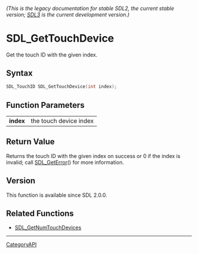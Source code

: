 ###### (This is the legacy documentation for stable SDL2, the current stable version; [SDL3](https://wiki.libsdl.org/SDL3/) is the current development version.)
# SDL_GetTouchDevice

Get the touch ID with the given index.

## Syntax

```c
SDL_TouchID SDL_GetTouchDevice(int index);

```

## Function Parameters

|               |                        |
| ------------- | ---------------------- |
| **index**     | the touch device index |

## Return Value

Returns the touch ID with the given index on success or 0 if the index is
invalid; call [SDL_GetError](SDL_GetError)() for more information.

## Version

This function is available since SDL 2.0.0.

## Related Functions

* [SDL_GetNumTouchDevices](SDL_GetNumTouchDevices)

----
[CategoryAPI](CategoryAPI)

